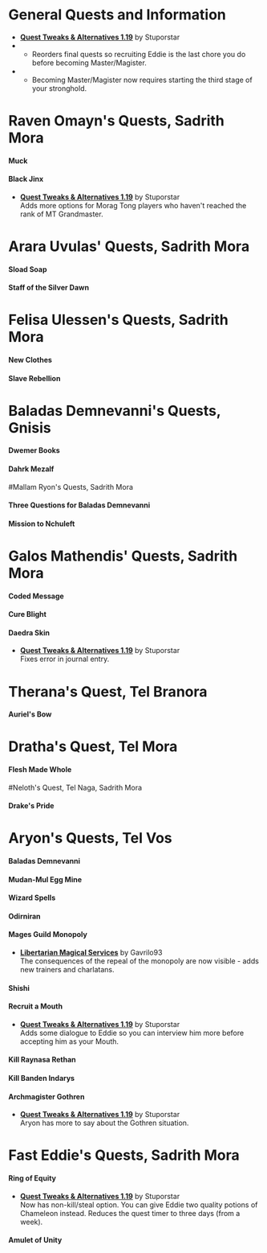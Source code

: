 # General Quests and Information
* [**Quest Tweaks & Alternatives 1.19**](https://www.dropbox.com/s/0ihtlpfrzfhiwxo/QTA_1.19.7z?dl=0) by Stuporstar  
* * Reorders final quests so recruiting Eddie is the last chore you do before becoming Master/Magister.  
* * Becoming Master/Magister now requires starting the third stage of your stronghold.  

# Raven Omayn's Quests, Sadrith Mora
#### Muck
#### Black Jinx
* [**Quest Tweaks & Alternatives 1.19**](https://www.dropbox.com/s/0ihtlpfrzfhiwxo/QTA_1.19.7z?dl=0) by Stuporstar  
Adds more options for Morag Tong players who haven't reached the rank of MT Grandmaster.  

# Arara Uvulas' Quests, Sadrith Mora
#### Sload Soap
#### Staff of the Silver Dawn

# Felisa Ulessen's Quests, Sadrith Mora
#### New Clothes
#### Slave Rebellion

# Baladas Demnevanni's Quests, Gnisis
#### Dwemer Books
#### Dahrk Mezalf

#Mallam Ryon's Quests, Sadrith Mora
#### Three Questions for Baladas Demnevanni
#### Mission to Nchuleft

# Galos Mathendis' Quests, Sadrith Mora
#### Coded Message
#### Cure Blight
#### Daedra Skin
* [**Quest Tweaks & Alternatives 1.19**](https://www.dropbox.com/s/0ihtlpfrzfhiwxo/QTA_1.19.7z?dl=0) by Stuporstar  
Fixes error in journal entry.  

# Therana's Quest, Tel Branora
#### Auriel's Bow

# Dratha's Quest, Tel Mora
#### Flesh Made Whole

#Neloth's Quest, Tel Naga, Sadrith Mora
#### Drake's Pride

# Aryon's Quests, Tel Vos
#### Baladas Demnevanni
#### Mudan-Mul Egg Mine
#### Wizard Spells
#### Odirniran
#### Mages Guild Monopoly
* [**Libertarian Magical Services**](https://www.nexusmods.com/morrowind/mods/46301) by Gavrilo93  
The consequences of the repeal of the monopoly are now visible - adds new trainers and charlatans.  
#### Shishi
#### Recruit a Mouth
* [**Quest Tweaks & Alternatives 1.19**](https://www.dropbox.com/s/0ihtlpfrzfhiwxo/QTA_1.19.7z?dl=0) by Stuporstar  
Adds some dialogue to Eddie so you can interview him more before accepting him as your Mouth.  
#### Kill Raynasa Rethan
#### Kill Banden Indarys
#### Archmagister Gothren
* [**Quest Tweaks & Alternatives 1.19**](https://www.dropbox.com/s/0ihtlpfrzfhiwxo/QTA_1.19.7z?dl=0) by Stuporstar  
Aryon has more to say about the Gothren situation.  

# Fast Eddie's Quests, Sadrith Mora
#### Ring of Equity
* [**Quest Tweaks & Alternatives 1.19**](https://www.dropbox.com/s/0ihtlpfrzfhiwxo/QTA_1.19.7z?dl=0) by Stuporstar  
Now has non-kill/steal option. You can give Eddie two quality potions of Chameleon instead. Reduces the quest timer to three days (from a week).
#### Amulet of Unity
